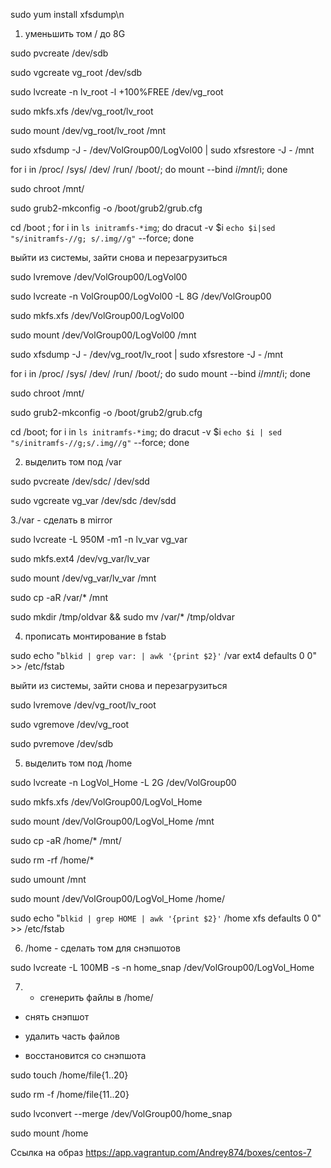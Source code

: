 sudo yum install xfsdump\n

1. уменьшить том / до 8G

sudo pvcreate /dev/sdb  

sudo vgcreate vg_root /dev/sdb  

sudo lvcreate -n lv_root -l +100%FREE /dev/vg_root  

sudo mkfs.xfs /dev/vg_root/lv_root  

sudo mount /dev/vg_root/lv_root /mnt  

sudo xfsdump -J - /dev/VolGroup00/LogVol00 | sudo xfsrestore -J - /mnt  

for i in /proc/ /sys/ /dev/ /run/ /boot/; do mount --bind $i /mnt/$i; done  

sudo chroot /mnt/  

sudo grub2-mkconfig -o /boot/grub2/grub.cfg  

cd /boot ; for i in `ls initramfs-*img`; do dracut -v $i `echo $i|sed "s/initramfs-//g; s/.img//g"` --force; done  


выйти из системы, зайти снова и перезагрузиться

sudo lvremove /dev/VolGroup00/LogVol00  

sudo lvcreate -n VolGroup00/LogVol00 -L 8G /dev/VolGroup00  

sudo mkfs.xfs /dev/VolGroup00/LogVol00  

sudo mount /dev/VolGroup00/LogVol00  /mnt  

sudo xfsdump -J - /dev/vg_root/lv_root | sudo xfsrestore -J - /mnt  

for i in /proc/ /sys/ /dev/ /run/ /boot/; do sudo mount --bind $i /mnt/$i; done  

sudo chroot /mnt/  

sudo grub2-mkconfig -o /boot/grub2/grub.cfg  

cd /boot; for i in `ls initramfs-*img`; do dracut -v $i `echo $i | sed "s/initramfs-//g;s/.img//g"` --force; done  


2. выделить том под /var

sudo pvcreate /dev/sdc/ /dev/sdd  

sudo vgcreate vg_var /dev/sdc /dev/sdd  


3./var - сделать в mirror

sudo lvcreate -L 950M -m1 -n lv_var vg_var  

sudo mkfs.ext4 /dev/vg_var/lv_var  

sudo mount /dev/vg_var/lv_var /mnt  

sudo cp -aR /var/* /mnt  

sudo mkdir /tmp/oldvar && sudo mv /var/* /tmp/oldvar  


4. прописать монтирование в fstab  

sudo echo "`blkid | grep var: | awk '{print $2}'` /var ext4 defaults 0 0" >> /etc/fstab  


выйти из системы, зайти снова и перезагрузиться

sudo lvremove /dev/vg_root/lv_root  

sudo vgremove /dev/vg_root  

sudo pvremove /dev/sdb  


5. выделить том под /home

sudo lvcreate -n LogVol_Home -L 2G /dev/VolGroup00  

sudo mkfs.xfs /dev/VolGroup00/LogVol_Home  

sudo mount /dev/VolGroup00/LogVol_Home /mnt  

sudo cp -aR /home/* /mnt/  

 sudo rm -rf /home/*  
 
sudo umount /mnt  

sudo mount /dev/VolGroup00/LogVol_Home /home/  

sudo echo "`blkid | grep HOME | awk '{print $2}'` /home xfs defaults 0 0" >> /etc/fstab

6. /home - сделать том для снэпшотов

sudo lvcreate -L 100MB -s -n home_snap /dev/VolGroup00/LogVol_Home

7. - сгенерить файлы в /home/

- снять снэпшот  

- удалить часть файлов  

- восстановится со снэпшота  

sudo touch /home/file{1..20}  

sudo rm -f /home/file{11..20}  

sudo lvconvert --merge /dev/VolGroup00/home_snap  

sudo mount /home

Ссылка на образ
https://app.vagrantup.com/Andrey874/boxes/centos-7
